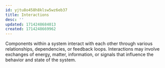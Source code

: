 ```yaml
---
id: yjtu8o458h8klsw5wz6eb37
title: Interactions
desc: ''
updated: 1714248684013
created: 1714248669962
---
```


Components within a system interact with each other through various relationships, dependencies, or feedback loops. Interactions may involve exchanges of energy, matter, information, or signals that influence the behavior and state of the system.